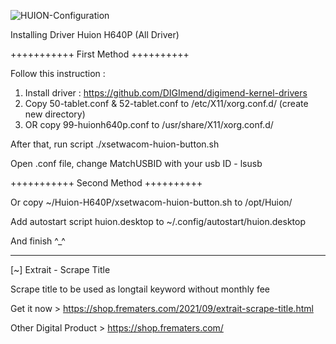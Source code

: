 ![HUION-Configuration](https://user-images.githubusercontent.com/81598419/133783344-9a277068-0641-4921-b5ad-44632abaec31.jpg)


Installing Driver Huion H640P (All Driver)

+++++++++++ First Method ++++++++++

Follow this instruction :
1. Install driver : https://github.com/DIGImend/digimend-kernel-drivers
2. Copy 50-tablet.conf & 52-tablet.conf to /etc/X11/xorg.conf.d/ (create new directory)
3. OR copy 99-huionh640p.conf to /usr/share/X11/xorg.conf.d/

After that, run script ./xsetwacom-huion-button.sh

Open .conf file, change MatchUSBID with your usb ID - lsusb

+++++++++++ Second Method ++++++++++

Or copy ~/Huion-H640P/xsetwacom-huion-button.sh to /opt/Huion/

Add autostart script huion.desktop to ~/.config/autostart/huion.desktop

And finish ^_^


------------------------------------

[~] Extrait - Scrape Title

Scrape title to be used as longtail keyword without monthly fee 

Get it now > https://shop.frematers.com/2021/09/extrait-scrape-title.html

Other Digital Product > https://shop.frematers.com/

